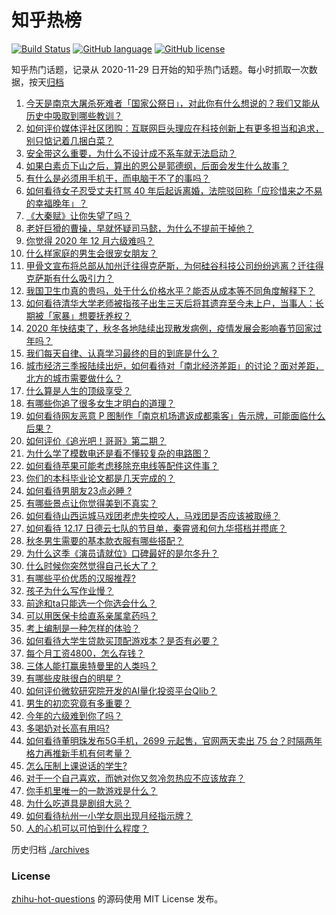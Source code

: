 # 知乎热榜
[![Build Status](https://github.com/ToWeLong/zhihu-hot-questions/workflows/CI/badge.svg)](https://github.com/ToWeLong/zhihu-hot-questions/actions)
[![GitHub language](https://img.shields.io/badge/language-golang-orange.svg)](https://golang.org/)
[![GitHub license](https://img.shields.io/github/license/ToWeLong/zhihu-hot-questions)](https://github.com/ToWeLong/zhihu-hot-questions/blob/main/LICENSE)

知乎热门话题，记录从 2020-11-29 日开始的知乎热门话题。每小时抓取一次数据，按天[归档](./archives)

<!-- BEGIN -->

1. [今天是南京大屠杀死难者「国家公祭日」，对此你有什么想说的？我们又能从历史中吸取到哪些教训？](https://www.zhihu.com/question/434587937)
1. [如何评价媒体评社区团购：互联网巨头理应在科技创新上有更多担当和追求，别只惦记着几捆白菜？](https://www.zhihu.com/question/434417447)
1. [安全带这么重要，为什么不设计成不系车就无法启动？](https://www.zhihu.com/question/30162877)
1. [如果白素贞下山之后，算出的恩公是郭德纲，后面会发生什么故事？](https://www.zhihu.com/question/432038058)
1. [有什么是必须用手机干，而电脑干不了的事吗？](https://www.zhihu.com/question/433696129)
1. [如何看待女子忍受丈夫打骂 40 年后起诉离婚，法院驳回称「应珍惜来之不易的幸福晚年」？](https://www.zhihu.com/question/434543281)
1. [《大秦赋》让你失望了吗？](https://www.zhihu.com/question/433283289)
1. [老奸巨猾的曹操，早就怀疑司马懿，为什么不提前干掉他？](https://www.zhihu.com/question/427132978)
1. [你觉得 2020 年 12 月六级难吗？](https://www.zhihu.com/question/434521903)
1. [什么样家庭的男生会很宠女朋友？](https://www.zhihu.com/question/313152078)
1. [甲骨文宣布将总部从加州迁往得克萨斯，为何硅谷科技公司纷纷逃离？迁往得克萨斯有什么吸引力？](https://www.zhihu.com/question/434610442)
1. [我国卫生巾真的贵吗，处于什么价格水平？能否从成本等不同角度解释下？](https://www.zhihu.com/question/418037409)
1. [如何看待清华大学老师被指孩子出生三天后将其遗弃至今未上户，当事人：长期被「家暴」想要抚养权？](https://www.zhihu.com/question/434516431)
1. [2020 年快结束了，秋冬各地陆续出现散发病例，疫情发展会影响春节回家过年吗？](https://www.zhihu.com/question/434611425)
1. [我们每天自律、认真学习最终的目的到底是什么？](https://www.zhihu.com/question/341125873)
1. [城市经济三季报陆续出炉，如何看待对「南北经济差距」的讨论？面对差距，北方的城市需要做什么？](https://www.zhihu.com/question/434197542)
1. [什么算是人生的顶级享受？](https://www.zhihu.com/question/56328597)
1. [有哪些你追了很多女生才明白的道理？](https://www.zhihu.com/question/385019055)
1. [如何看待网友恶意 P 图制作「南京机场遣返成都乘客」告示牌，可能面临什么后果？](https://www.zhihu.com/question/434514806)
1. [如何评价《追光吧！哥哥》第二期？](https://www.zhihu.com/question/434537286)
1. [为什么学了模数电还是看不懂较复杂的电路图？](https://www.zhihu.com/question/432824969)
1. [如何看待苹果可能考虑移除充电线等配件这件事？](https://www.zhihu.com/question/434207581)
1. [你们的本科毕业论文都是几天完成的？](https://www.zhihu.com/question/275580447)
1. [如何看待男朋友23点必睡 ?](https://www.zhihu.com/question/365619051)
1. [有哪些景点让你觉得美到不真实？](https://www.zhihu.com/question/430519471)
1. [如何看待山西运城马戏团老虎失控咬人，马戏团是否应该被取缔？](https://www.zhihu.com/question/434496090)
1. [如何看待 12.17 日德云七队的节目单，秦霄贤和何九华搭档并攒底？](https://www.zhihu.com/question/434353991)
1. [秋冬男生需要的基本款衣服有哪些搭配？](https://www.zhihu.com/question/36045209)
1. [为什么这季《演员请就位》口碑最好的是尔冬升？](https://www.zhihu.com/question/433301396)
1. [什么时候你突然觉得自己长大了？](https://www.zhihu.com/question/54307369)
1. [有哪些平价优质的汉服推荐?](https://www.zhihu.com/question/430938901)
1. [孩子为什么写作业慢？](https://www.zhihu.com/question/432767767)
1. [前途和ta只能选一个你选会什么？](https://www.zhihu.com/question/429992185)
1. [可以用医保卡给直系亲属拿药吗？](https://www.zhihu.com/question/314496706)
1. [考上编制是一种怎样的体验？](https://www.zhihu.com/question/64229374)
1. [如何看待大学生贷款买顶配游戏本？是否有必要？](https://www.zhihu.com/question/434145656)
1. [每个月工资4800，怎么存钱？](https://www.zhihu.com/question/433122058)
1. [三体人能打赢奥特曼里的人类吗？](https://www.zhihu.com/question/431673739)
1. [有哪些皮肤很白的明星？](https://www.zhihu.com/question/321631237)
1. [如何评价微软研究院开发的AI量化投资平台Qlib？](https://www.zhihu.com/question/434138202)
1. [男生的初恋究竟有多重要？](https://www.zhihu.com/question/284422641)
1. [今年的六级难到你了吗？](https://www.zhihu.com/question/434520166)
1. [多喝奶对长高有用吗?](https://www.zhihu.com/question/426002620)
1. [如何看待董明珠发布5G手机，2699 元起售，官网两天卖出 75 台？时隔两年格力再推新手机有何考量？](https://www.zhihu.com/question/434021475)
1. [怎么压制上课说话的学生?](https://www.zhihu.com/question/422882343)
1. [对于一个自己喜欢，而她对你又忽冷忽热应不应该放弃？](https://www.zhihu.com/question/429264012)
1. [你手机里唯一的一款游戏是什么？](https://www.zhihu.com/question/430068341)
1. [为什么吃道具是剧组大忌？](https://www.zhihu.com/question/47907880)
1. [如何看待杭州一小学女厕出现月经指示牌？](https://www.zhihu.com/question/434355875)
1. [人的心机可以可怕到什么程度？](https://www.zhihu.com/question/431044917)

<!-- END -->

历史归档 [./archives](./archives)


### License
[zhihu-hot-questions](https://github.com/towelong/zhihu-hot-questions) 的源码使用 MIT License 发布。